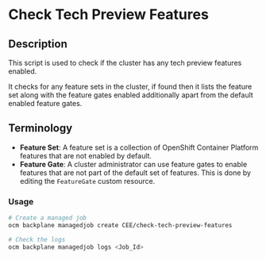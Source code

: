 # Check Tech Preview Features

## Description
This script is used to check if the cluster has any tech preview features enabled.

It checks for any feature sets in the cluster, if found then it lists the feature set along with the feature gates enabled additionally apart from the default enabled feature gates.

## Terminology
- **Feature Set**:  A feature set is a collection of OpenShift Container Platform features that are not enabled by default.
- **Feature Gate**: A cluster administrator can use feature gates to enable features that are not part of the default set of features. This is done by editing the `FeatureGate` custom resource.

### Usage
```bash
# Create a managed job
ocm backplane managedjob create CEE/check-tech-preview-features

# Check the logs
ocm backplane managedjob logs <Job_Id>
```